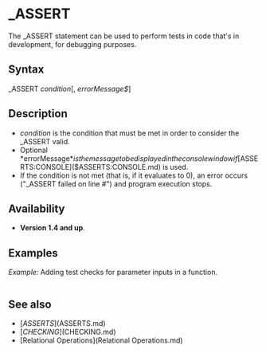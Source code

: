 # _ASSERT

The _ASSERT statement can be used to perform tests in code that's in development, for debugging purposes.

  

## Syntax

_ASSERT *condition*[, *errorMessage$*]
  

## Description

* *condition* is the condition that must be met in order to consider the _ASSERT valid.
* Optional *errorMessage$* is the message to be displayed in the console window if [$ASSERTS:CONSOLE]($ASSERTS:CONSOLE.md) is used.
* If the condition is not met (that is, if it evaluates to 0), an error occurs ("_ASSERT failed on line #") and program execution stops.

  

## Availability

* **Version 1.4 and up**.

  

## Examples

*Example:* Adding test checks for parameter inputs in a function.

``` [$ASSERTS]($ASSERTS.md):CONSOLE  [DO](DO.md)     a = [INT](INT.md)([RND](RND.md) * 10)     b$ = myFunc$(a)     [PRINT](PRINT.md) a, , b$     [_LIMIT](_LIMIT.md) 3 [LOOP UNTIL](LOOP UNTIL.md) [_KEYHIT](_KEYHIT.md) [END](END.md)  [FUNCTION](FUNCTION.md) myFunc$ (value [AS](AS.md) [SINGLE](SINGLE.md))     _ASSERT value > 0, "Value cannot be zero"     _ASSERT value <= 10, "Value cannot exceed 10"      [IF](IF.md) value > 1 [THEN](THEN.md) plural$ = "s"     myFunc$ = [STRING$](STRING$.md)(value, "*") + [STR$](STR$.md)(value) + " star" + plural$ + " :-)" [END FUNCTION](END FUNCTION.md)  
```

  

## See also

* [$ASSERTS]($ASSERTS.md)
* [$CHECKING]($CHECKING.md)
* [Relational Operations](Relational Operations.md)

  
